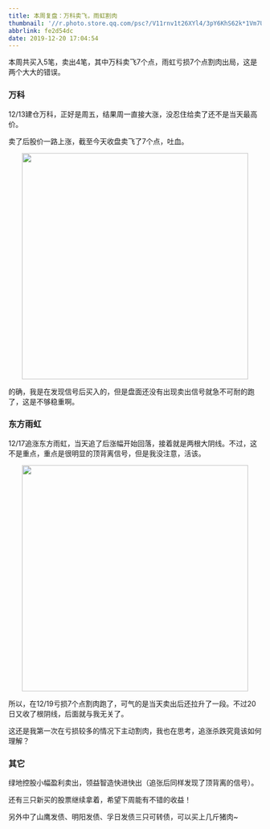 ```yaml
---
title: 本周复盘：万科卖飞，雨虹割肉
thumbnail: '//r.photo.store.qq.com/psc?/V11rnv1t26XYl4/3pY6KhS62k*1Vm7UATlxq26*nTKbBV6DUdZae97FNcUdoyL*qQPFGWSL0ylCMDqYKX5I9WeKHlvfufQoQx8RgZooPCjOstgUyVnNJWSlIRg!/anull&bo=sAQtArAELQIRCT4!&rf=photolist&t=5/r/_yake_qzoneimgout.png'
abbrlink: fe2d54dc
date: 2019-12-20 17:04:54
---
```


本周共买入5笔，卖出4笔，其中万科卖飞7个点，雨虹亏损7个点割肉出局，这是两个大大的错误。

<!--more-->

### 万科

12/13建仓万科，正好是周五，结果周一直接大涨，没忍住给卖了还不是当天最高价。

卖了后股价一路上涨，截至今天收盘卖飞了7个点，吐血。

<div align=center><img width="450px" src="//r.photo.store.qq.com/psc?/V11rnv1t2fVV1f/3pY6KhS62k*1Vm7UATlxq5v29s8L*sNtn7j4I8*JyCLotELO1tdXiR3JOVhQ0XfkJP0TafXZMTX7n8Rgcrnlt8crIOPmJK.JhzRJXOKW62k!/anull&bo=OAQDBDgEAwQRCT4!&rf=photolist&t=5/r/_yake_qzoneimgout.png"/></div>

的确，我是在发现信号后买入的，但是盘面还没有出现卖出信号就急不可耐的跑了，这是不够稳重啊。

### 东方雨虹

12/17追涨东方雨虹，当天追了后涨幅开始回落，接着就是两根大阴线。不过，这不是重点，重点是很明显的顶背离信号，但是我没注意，活该。

<div align=center><img width="450px" src="//r.photo.store.qq.com/psc?/V11rnv1t2fVV1f/3pY6KhS62k*1Vm7UATlxqzjqIP5fp7Np*xCowahr0KluovKS1zbJIOmwpXMaq5UAkjEnv3S0u5..XW2.9oRzssZfIUtjbJau9ZARN2kN5XI!/anull&bo=OAQIBDgECAQRCT4!&rf=photolist&t=5/r/_yake_qzoneimgout.png"/></div>

所以，在12/19亏损7个点割肉跑了，可气的是当天卖出后还拉升了一段。不过20日又收了根阴线，后面就与我无关了。

这还是我第一次在亏损较多的情况下主动割肉，我也在思考，追涨杀跌究竟该如何理解？

### 其它

绿地控股小幅盈利卖出，领益智造快进快出（追张后同样发现了顶背离的信号）。

还有三只新买的股票继续拿着，希望下周能有不错的收益！

另外中了山鹰发债、明阳发债、孚日发债三只可转债，可以买上几斤猪肉~